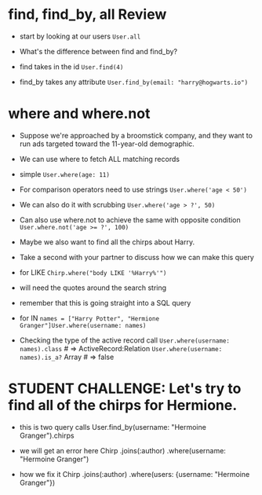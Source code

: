 # find, find_by, all Review
* start by looking at our users
```User.all```
* What's the difference between find and find_by?

* find takes in the id
```User.find(4)```

* find_by takes any attribute
```User.find_by(email: "harry@hogwarts.io")```

# where and where.not
* Suppose we're approached by a broomstick company, and they want to run ads targeted toward the 11-year-old demographic.

* We can use where to fetch ALL matching records

* simple
```User.where(age: 11)```

* For comparison operators need to use strings
```User.where('age < 50')```

* We can also do it with scrubbing
```User.where('age > ?', 50)```

* Can also use where.not to achieve the same with opposite condition
```User.where.not('age >= ?', 100)```

* Maybe we also want to find all the chirps about Harry.

* Take a second with your partner to discuss how we can make this query

* for LIKE
```Chirp.where("body LIKE '%Harry%'")```

* will need the quotes around the search string
* remember that this is going straight into a SQL query

* for IN
```names = ["Harry Potter", "Hermione Granger"]User.where(username: names)```

* Checking the type of the active record call
```User.where(username: names).class``` # => ActiveRecord:Relation
```User.where(username: names).is_a?``` Array # => false


# STUDENT CHALLENGE: Let's try to find all of the chirps for Hermione.

* this is two query calls
User.find_by(username: "Hermoine Granger").chirps

* we will get an error here
Chirp
    .joins(:author)
    .where(username: "Hermoine Granger")

* how we fix it 
Chirp
    .joins(:author)
    .where(users: {username: "Hermoine Granger"})

